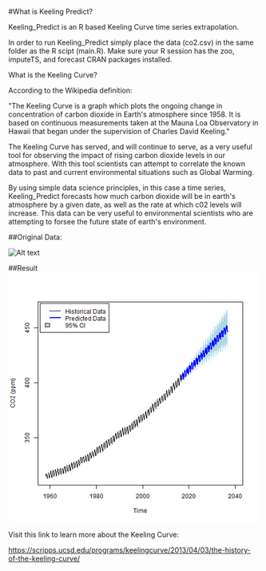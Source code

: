 #What is Keeling Predict?

Keeling_Predict is an R based Keeling Curve time series extrapolation.

In order to run Keeling_Predict simply place the data (co2.csv) in the same folder as the R scipt (main.R).
Make sure your R session has the zoo, imputeTS, and forecast CRAN packages installed.

What is the Keeling Curve?

According to the Wikipedia definition: 

"The Keeling Curve is a graph which plots the ongoing change in concentration of carbon dioxide in Earth's atmosphere since 1958. It is based on continuous measurements taken at the Mauna Loa Observatory in Hawaii that began under the supervision of Charles David Keeling."

The Keeling Curve has served, and will continue to serve, as a very useful tool for observing the impact of rising carbon dioxide levels in our atmosphere. With this tool scientists can attempt to correlate the known data to past and current environmental situations such as Global Warming.

By using simple data science principles, in this case a time series, Keeling_Predict forecasts how much carbon dioxide will be in earth's atmosphere by a given date, as well as the rate at which c02 levels will increase. This data can be very useful to environmental scientists who are attempting to forsee the future state of earth's environment.


##Original Data: 

![Alt text](http://imgur.com/undefined "")

##Result
![Alt text](https://raw.githubusercontent.com/DemirhanOzelTrojan/Keeling_Predict/master/Results/Test1.png "")

Visit this link to learn more about the Keeling Curve: 

https://scripps.ucsd.edu/programs/keelingcurve/2013/04/03/the-history-of-the-keeling-curve/

